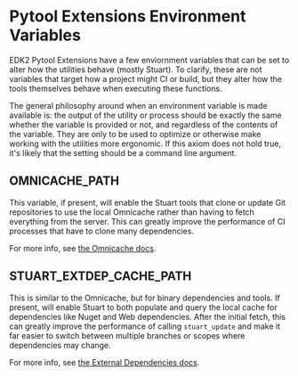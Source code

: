 # Pytool Extensions Environment Variables

EDK2 Pytool Extensions have a few enviornment variables that can be set to alter how the
utilities behave (mostly Stuart). To clarify, these are not variables that target how a
project might CI or build, but they alter how the tools themselves behave when executing
these functions.

The general philosophy around when an environment variable is made available is: the output
of the utility or process should be exactly the same whether the variable is provided or not,
and regardless of the contents of the variable. They are only to be used to optimize or
otherwise make working with the utilities more ergonomic. If this axiom does not hold true,
it's likely that the setting should be a command line argument.

## OMNICACHE_PATH

This variable, if present, will enable the Stuart tools that clone or update Git repositories
to use the local Omnicache rather than having to fetch everything from the server. This can
greatly improve the performance of CI processes that have to clone many dependencies.

For more info, see [the Omnicache docs](using_omnicache.md).

## STUART_EXTDEP_CACHE_PATH

This is similar to the Omnicache, but for binary dependencies and tools. If present, will
enable Stuart to both populate and query the local cache for dependencies like Nuget and
Web dependencies. After the initial fetch, this can greatly improve the performance of
calling `stuart_update` and make it far easier to switch between multiple branches or
scopes where dependencies may change.

For more info, see [the External Dependencies docs](using_extdep.md).
